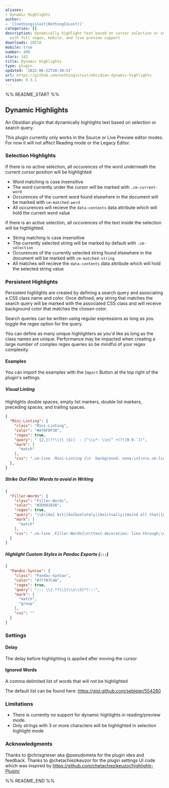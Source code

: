 ```yaml
---
aliases:
- Dynamic Highlights
author:
- '[[nothingislost|NothingIsLost]]'
categories: []
description: Dynamically highlight text based on cursor selection or search query
  with full regex, mobile, and live preview support
downloads: 20218
mobile: true
number: 400
stars: 142
title: Dynamic Highlights
type: plugin
updated: '2022-06-22T20:30:52'
url: https://github.com/nothingislost/obsidian-dynamic-highlights
version: 0.3.1
---
```


%% README_START %%

## Dynamic Highlights

An Obsidian plugin that dynamically highlights text based on selection or search query.

This plugin currently only works in the Source or Live Preview editor modes. For now it will not affect Reading mode or the Legacy Editor.

### Selection Highlights

If there is no active selection, all occurences of the word underneath the current cursor position will be highlighted
- Word matching is case insensitive
- The word currently under the cursor will be marked with `.cm-current-word`
- Occurences of the current word found elsewhere in the document will be marked with `cm-matched-word`
- All occurences will recieve the `data-contents` data attribute which will hold the current word value

If there is an active selection, all occurences of the text inside the selection will be highlighted.
- String matching is case insensitive
- The currently selected string will be marked by default with `.cm-selection`
- Occurences of the currently selected string found elsewhere in the document will be marked with `cm-matched-string`
- All matches will recieve the `data-contents` data attribute which will hold the selected string value

### Persistent Highlights

Persistent highlights are created by defining a search query and associating a CSS class name and color. Once defined, any string that matches the search query will be marked with the associated CSS class and will receive background color that matches the chosen color.

Search queries can be written using regular expressions as long as you toggle the regex option for the query.

You can define as many unique highlighters as you'd like as long as the class names are unique. Performance may be impacted when creating a large number of complex regex queries so be mindful of your regex complexity.

#### Examples

You can import the examples with the `Import` Button at the top right of the plugin's settings.

##### Visual Linting
Highlights double spaces, empty list markers, double list markers, preceding spaces, and trailing spaces. 

```json
{
  "Mini-Linting": {
    "class": "Mini-Linting",
    "color": "#A70F0F38",
    "regex": true,
    "query": " {2,}(?!\\|| |$)|- - |^\\s*- \\n|^ +(?![0-9-`])",
    "mark": [
      "match"
    ],
    "css": ".cm-line .Mini-Linting {\n  background: none;\n}\n\n.cm-line:not(.cm-active) .Mini-Linting {\n  outline: 1px solid var(--text-error);\n}"
  },
}
```

##### Strike Out Filler Words to avoid in Writing
```json
{
  "Filler-Words": {
    "class": "Filler-Words",
    "color": "#2D801838",
    "regex": true,
    "query": "\\b([Aa] bit|[Aa]bsolutely|[Aa]ctually|[Aa]nd all that|[Aa]nd so forth|[Aa]nyway|[Bb]asically|[Cc]ertainly|[Cc]learly|[Cc]ompletely|[Dd]efinitely|[Ee]ffectively|[Ee]ntirely|[Ee]ssentially|[Ee]vidently|[Ee]xtremely|[Ff]airly|[Ff]rankly|[Ff]requently|[Gg]enerally|[Hh]opefully|[Kk]ind of|[Ll]argely|[Ll]iterally|[Mm]ore or less|[Mm]ostly|[Oo]ccasionally|[Oo]ften|[Oo]verall|[Pp]articularly|[Pp]erhaps|[Pp]ossibly|[Pp]ractically|[Pp]recisely|[Pp]resumably|[Pp]retty|[Pp]rimarily|[Pp]robably|[Pp]urely|[Qq]uite|[Rr]arely|[Rr]ather|[Rr]eally|[Rr]elatively|[Ss]eriously|[Ss]ignificantly|[Ss]imply|[Ss]lightly|[Ss]omehow|[Ss]ort of|[Ss]pecifically|[Ss]trongly|[Ss]upposedly|[Ss]urely|[Tt]he fact that|[Tt]otally|[Tt]ruly|[Tt]ypically|[Uu]ltimately|[Uu]sually|[Vv]ery|[Vv]irtually|[Ww]idely)\\b",
    "mark": [
      "match"
    ],
    "css": ".cm-line .Filler-Words{\n\ttext-decoration: line-through;\n\tbackground: none;\n\tcolor: var(--text-muted);\n}\n\n/* where to disable */\n.HyperMD-quote.cm-line .Filler-Words,\n.pdf-annotations .cm-line .Filler-Words {\n\ttext-decoration: none;\n\tcolor: unset;\n}"
  }
}
```

##### Highlight Custom Styles in Pandoc Exports (`:::`)

```json
{
  "Pandoc-Syntax": {
    "class": "Pandoc-Syntax",
    "color": "#77787C4A",
    "regex": true,
    "query": "::: \\{.*?\\}[\\s\\S]*?:::",
    "mark": [
      "match",
      "group"
    ],
    "css": ""
  }
}
```

### Settings

#### Delay

The delay before highlighting is applied after moving the cursor

#### Ignored Words

A comma delimited list of words that will not be highlighted

The default list can be found here: https://gist.github.com/sebleier/554280

### Limitations

- There is currently no support for dynamic highlights in reading/preview mode.
- Only strings with 3 or more characters will be highlighted in selection highlight mode

### Acknowledgments
Thanks to @chrisgrieser aka @pseudometa for the plugin idea and feedback. 
Thanks to @chetachiezikeuzor for the plugin settings UI code which was inspired by https://github.com/chetachiezikeuzor/highlightr-Plugin/


%% README_END %%
